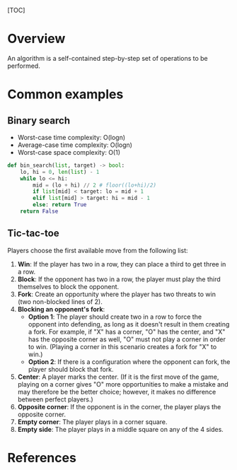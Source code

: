 [TOC]

# Overview

An algorithm is a self-contained step-by-step set of operations to be
performed.

# Common examples

## Binary search

- Worst-case time complexity: O(logn)
- Average-case time complexity: O(logn)
- Worst-case space complexity: O(1)

```python
def bin_search(list, target) -> bool:
    lo, hi = 0, len(list) - 1
    while lo <= hi:
        mid = (lo + hi) // 2 # floor((lo+hi)/2)
        if list[mid] < target: lo = mid + 1
        elif list[mid] > target: hi = mid - 1
        else: return True
    return False
```

## Tic-tac-toe

Players choose the first available move from the following list:
1. **Win**: If the player has two in a row, they can place a third to
   get three in a row.
2. **Block**: If the opponent has two in a row, the player must play the
   third themselves to block the opponent.
3. **Fork**: Create an opportunity where the player has two threats to
   win (two non-blocked lines of 2).
4. **Blocking an opponent's fork**:
    - **Option 1**: The player should create two in a row to force the
      opponent into defending, as long as it doesn't result in them
      creating a fork. For example, if "X" has a corner, "O" has the
      center, and "X" has the opposite corner as well, "O" must not play
      a corner in order to win. (Playing a corner in this scenario
      creates a fork for "X" to win.)
    - **Option 2**: If there is a configuration where the opponent can
      fork, the player should block that fork.
5. **Center**: A player marks the center. (If it is the first move of
   the game, playing on a corner gives "O" more opportunities to make a
   mistake and may therefore be the better choice; however, it makes no
   difference between perfect players.)
6. **Opposite corner**: If the opponent is in the corner, the player
   plays the opposite corner.
7. **Empty corner**: The player plays in a corner square.
8. **Empty side**: The player plays in a middle square on any of the 4
   sides.

# References

[algo-visualizer]: https://github.com/parkjs814/AlgorithmVisualizer "Algorithm Visualizer"
[algo]: https://en.wikipedia.org/wiki/Algorithm "Wikipedia - Algorithm"
